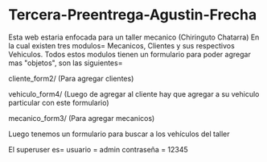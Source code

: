 # Tercera-Preentrega-Agustin-Frecha
Esta web estaria enfocada para un taller mecanico (Chiringuto Chatarra)
En la cual existen tres modulos= Mecanicos, Clientes y sus respectivos Vehiculos.
Todos estos modulos tienen un formulario para poder agregar mas "objetos", son las siguientes=

cliente_form2/ (Para agregar clientes)

vehiculo_form4/ (Luego de agregar al cliente hay que agregar a su vehiculo particular con este formulario)

mecanico_form3/ (Para agregar mecanicos)

Luego tenemos un formulario para buscar a los vehículos del taller

El superuser es=
usuario = admin
contraseña = 12345
